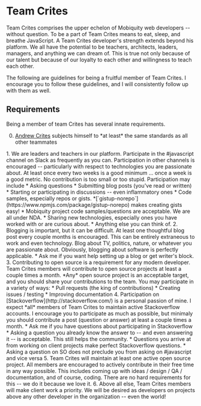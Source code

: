 # Team Crites

Team Crites comprises the upper echelon of Mobiquity web developers -- without question.  To be a part of Team Crites means to eat, sleep, and breathe JavaScript.  A Team Crites developer's strength extends beyond his platform. We all have the potential to be teachers, architects, leaders, managers, and anything we can dream of. This is true not only because of our talent but because of our loyalty to each other and willingness to teach each other.

The following are guidelines for being a fruitful member of Team Crites. I encourage you to follow these guidelines, and I will consistently follow up with them as well.

## Requirements

Being a member of team Crites has several innate requirements.

<ol start=0>
<li><a href=https://github.com/ajcrites>Andrew Crites</a> subjects himself to *at least* the same standards as all other teammates</li></ol>
1. We are leaders and teachers in our platform.  Participate in the #javascript channel on Slack as frequently as you can. Participation in other channels is encouraged -- particularly with respect to technologies you are passionate about. At least once every two weeks is a good minimum ... once a week is a good metric.  No contribution is too small or too stupid. Participation may include
 * Asking questions
 * Submitting blog posts (you've read or written)
 * Starting or participating in discussions -- even inflammatory ones
 * Code samples, especially repos or gists.
  *[`gistup-norepo`](https://www.npmjs.com/package/gistup-norepo) makes creating gists easy!
  * Mobiquity project code samples/questions are acceptable. We are all under NDA.
 * Sharing new technologies, especially ones you have worked with or are curious about.
 * Anything else you can think of.
2. Blogging is important, but it can be difficult.  At least one thoughtful blog post every couple months is encouraged.  This can be entirely extraneous to work and even technology.  Blog about TV, politics, nature, or whatever you are passionate about. Obviously, blogging about software is perfectly applicable.
 * Ask me if you want help setting up a blog or get writer's block.
3. Contributing to open source is a requirement for any modern developer. Team Crites members will contribute to open source projects at least a couple times a month. *Any* open source project is an acceptable target, and you should share your contributions to the team. You may participate in a variety of ways:
 * Pull requests (the king of contributions)
 * Creating issues / testing
 * Improving documentation
4. Participation on [Stackoverflow](http://stackoverflow.com/) is a personal passion of mine. I expect *all* members of Team Crites to maintain active Stackoverflow accounts.  I encourage you to participate as much as possible, but minimaly you should contribute a post (question or answer) at least a couple times a month.
 * Ask me if you have questions about participating in Stackoverflow
 * Asking a question you already know the answer to -- and even answering it -- is acceptable.  This still helps the community.
 * Questions you arrive at from working on client projects make perfect Stackoverflow questions.
 * Asking a question on SO does not preclude you from asking on #javascript and vice versa
5. Team Crites will maintain at least one active open source project. All members are encouraged to actively contribute in their free time in any way possible. This includes coming up with ideas / design / QA / documentation, and of course, coding. There are no hard requirements for this -- we do it because we love it.
6. Above all else, Team Crites members will make client work a priority. We will be desired as developers on projects above any other developer in the organization -- even the world!
